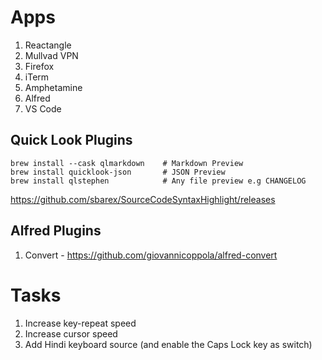 # Apps

1. Reactangle
2. Mullvad VPN
3. Firefox
4. iTerm
5. Amphetamine
6. Alfred
7. VS Code

## Quick Look Plugins
```
brew install --cask qlmarkdown    # Markdown Preview
brew install quicklook-json       # JSON Preview
brew install qlstephen            # Any file preview e.g CHANGELOG
```
https://github.com/sbarex/SourceCodeSyntaxHighlight/releases

## Alfred Plugins

1. Convert - https://github.com/giovannicoppola/alfred-convert

# Tasks

1. Increase key-repeat speed
2. Increase cursor speed
3. Add Hindi keyboard source (and enable the Caps Lock key as switch)
